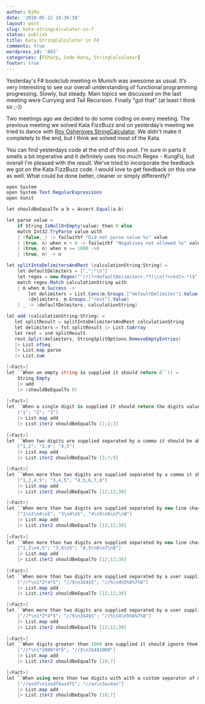 ```yaml
---
author: BjRo
date: '2010-05-12 19:36:38'
layout: post
slug: kata-stringcalculator-in-f
status: publish
title: Kata StringCalculator in F#
comments: true
wordpress_id: '803'
categories: [FSharp, Code Kata, StringCalculator]
footer: true
---
```


Yesterday's F# bookclub meeting in Munich was awesome as usual. It’s very interesting to see our overall understanding of functional programming progressing. 
Slowly, but steady. Main topics we discussed on the last meeting were Currying and Tail Recursion. Finally "got that" (at least I think so ;-))

Two meetings ago we decided to do some coding on every meeting. The previous meeting we solved Kata FizzBuzz and on yesterday’s meeting we tried to dance with 
[Roy Osheroves StringCalculator](http://osherove.com/tdd-kata-1/). We didn't make it completely to the end, but I think we solved most of the Kata. 
<!--more-->

You can find yesterdays code at the end of this post. I'm sure in parts it smells a bit imperative and it definitely uses too much Regex - KungFu, 
but overall I'm pleased with the result. We've tried to incorporate the feedback we got on the Kata FizzBuzz code. I would love to get feedback on this one as well. 
What could be done better, cleaner or simply differently?

``` csharp Kata StringCalculator in F#
open System
open System.Text.RegularExpressions
open Xunit

let shouldBeEqualTo a b = Assert.Equal(a,b)

let parse value =
    if String.IsNullOrEmpty(value) then 0 else
    match Int32.TryParse value with
    | (false,_) -> failwithf "Did not parse value %s" value  
    | (true, n) when n < 0 -> failwithf "Negatives not allowed %s" value
    | (true, n) when n >= 1000 ->0
    | (true, n) -> n

let splitIntoDelimitersAndRest (calculationString:String) =
    let defaultDelmiters = [",";"\n"]
    let regex = new Regex("^//(?<defaultDelimiter>.*?)\\n(?<rest>.*)$", RegexOptions.Singleline)
    match regex.Match calculationString with
    | m when m.Success ->
        let delimiters = List.Cons(m.Groups.["defaultDelimiter"].Value, defaultDelmiters)
        (delimiters, m.Groups.["rest"].Value)
    | _ -> (defaultDelmiters, calculationString)

let add (calculationString:String) =
   let splitResult = splitIntoDelimitersAndRest calculationString
   let delimiters = fst splitResult |> List.toArray
   let rest = snd splitResult
   rest.Split(delimiters, StringSplitOptions.RemoveEmptyEntries)
   |> List.ofSeq
   |> List.map parse
   |> List.sum

[<Fact>]
let ``When an empty string is supplied it should return 0``() =
    String.Empty
    |> add
    |> (shouldBeEqualTo 0)
 
[<Fact>]
let ``When a single digit is supplied it should return the digits value``() =
    ["1"; "2"; "3"]
    |> List.map add
    |> List.iter2 shouldBeEqualTo [1;2;3]
 
[<Fact>]
let ``When two digits are supplied separated by a comma it should be able to some them up``() =
    ["1,2"; "3,4"; "4,5"]
    |> List.map add
    |> List.iter2 shouldBeEqualTo [3;7;9]

[<Fact>]
let ``When more than two digits are supplied separated by a comma it should be able to sum them up``() =
    ["1,2,4,5"; "3,4,5"; "4,5,6,7,8"]
    |> List.map add
    |> List.iter2 shouldBeEqualTo [12;12;30]

[<Fact>]
let ``When more than two digits are supplied separated by new line character be able to to sum them up``() =
    ["1\n2\n4\n5"; "3\n4\n5"; "4\n5\n6\n7\n8"]
    |> List.map add
    |> List.iter2 shouldBeEqualTo [12;12;30]
 
[<Fact>]
let ``When more than two digits are supplied separated by new line character or comma it should be able to some them up``() =
    ["1,2\n4,5"; "3,4\n5"; "4,5\n6\n7\n8"]
    |> List.map add
    |> List.iter2 shouldBeEqualTo [12;12;30]
 
[<Fact>]
let ``When more than two digits are supplied separated by a user supplied default delimiter it should be able to sum them up``() =
    ["//*\n1*2*4*5"; "//$\n3$4$5"; "//%\n4%5%6%7%8"]
    |> List.map add
    |> List.iter2 shouldBeEqualTo [12;12;30] 

[<Fact>]
let ``When more than two digits are supplied separated by a user supplied default delimiter or one of the standard delimiters it should be able to sum them up``() =
    ["//*\n1*2*4*5"; "//$\n3$4$5"; "//%\n4\n5%6%7%8"]
    |> List.map add
    |> List.iter2 shouldBeEqualTo [12;12;30]
 
[<Fact>]
let ``When digits greater than 1000 are supplied it should ignore them``() =
    ["//*\n1*2000*4*5"; "//$\n3$4$1000"]
    |> List.map add
    |> List.iter2 shouldBeEqualTo [10;7]

[<Fact>]
let ``When using more than two digits with with a custom separator of multiple characters ít should be able to sum them up``() =
    ["//asdf\n1asdf4asdf5"; "//as\n3as4as"]
    |> List.map add
    |> List.iter2 shouldBeEqualTo [10;7]
```
